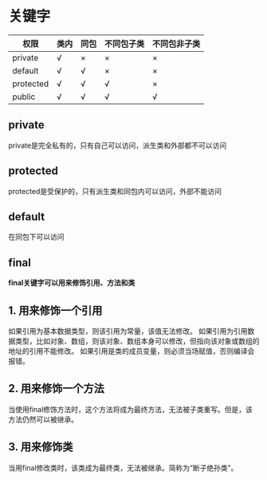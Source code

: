 # 关键字

|权限|类内|同包|不同包子类|不同包非子类|
|--|--|--|--|--|
|private|√|×|×|×|
|default|√|√|×|×|
|protected|√|√|√|×|
|public|√|√|√|√|



## private

private是完全私有的，只有自己可以访问，派生类和外部都不可以访问



## protected

protected是受保护的，只有派生类和同包内可以访问，外部不能访问



## default

在同包下可以访问



## final

**final关键字可以用来修饰引用、方法和类**

## 1. 用来修饰一个引用

 如果引用为基本数据类型，则该引用为常量，该值无法修改。
 如果引用为引用数据类型，比如对象、数组，则该对象、数组本身可以修改，但指向该对象或数组的地址的引用不能修改。
 如果引用是类的成员变量，则必须当场赋值，否则编译会报错。

## 2. 用来修饰一个方法

当使用final修饰方法时，这个方法将成为最终方法，无法被子类重写。但是，该方法仍然可以被继承。

## 3. 用来修饰类

 当用final修改类时，该类成为最终类，无法被继承。简称为“断子绝孙类”。
